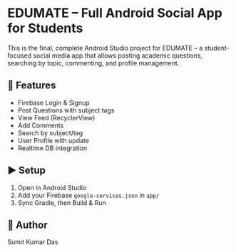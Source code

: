 # EDUMATE – Full Android Social App for Students

This is the final, complete Android Studio project for EDUMATE – a student-focused social media app that allows posting academic questions, searching by topic, commenting, and profile management.

## 🔧 Features
- Firebase Login & Signup
- Post Questions with subject tags
- View Feed (RecyclerView)
- Add Comments
- Search by subject/tag
- User Profile with update
- Realtime DB integration

## ▶️ Setup
1. Open in Android Studio
2. Add your Firebase `google-services.json` in `app/`
3. Sync Gradle, then Build & Run

## 🔗 Author
Sumit Kumar Das
